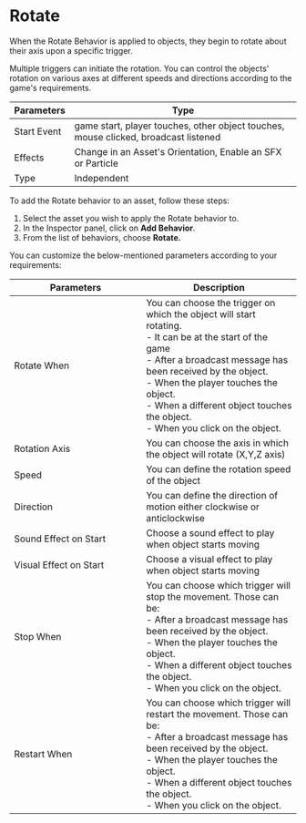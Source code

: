 # Rotate

When the Rotate Behavior is applied to objects, they begin to rotate about their axis upon a specific trigger.

Multiple triggers can initiate the rotation. You can control the objects' rotation on various axes at different speeds and directions according to the game's requirements.

| Parameters  | Type                                                                                |
| ----------- | ----------------------------------------------------------------------------------- |
| Start Event | game start, player touches, other object touches, mouse clicked, broadcast listened |
| Effects     | Change in an Asset's Orientation, Enable an SFX or Particle                         |
| Type        | Independent                                                                         |

To add the Rotate behavior to an asset, follow these steps:

1. Select the asset you wish to apply the Rotate behavior to.
2. In the Inspector panel, click on **Add Behavior**.
3. From the list of behaviors, choose **Rotate.**

You can customize the below-mentioned parameters according to your requirements:

<table><thead><tr><th width="216">Parameters</th><th>Description</th></tr></thead><tbody><tr><td>Rotate When</td><td>You can choose the trigger on which the object will start rotating.<br>- It can be at the start of the game<br>- After a broadcast message has been received by the object.<br>- When the player touches the object.<br>- When a different object touches the object.<br>- When you click on the object.<br></td></tr><tr><td>Rotation Axis</td><td>You can choose the axis in which the object will rotate (X,Y,Z axis)</td></tr><tr><td>Speed</td><td>You can define the rotation speed of the object</td></tr><tr><td>Direction</td><td>You can define the direction of motion either clockwise or anticlockwise</td></tr><tr><td>Sound Effect on Start</td><td>Choose a sound effect to play when object starts moving</td></tr><tr><td>Visual Effect on Start</td><td>Choose a visual effect to play when object starts moving</td></tr><tr><td>Stop When</td><td>You can choose which trigger will stop the movement. Those can be:<br>- After a broadcast message has been received by the object.<br>- When the player touches the object.<br>- When a different object touches the object.<br>- When you click on the object.</td></tr><tr><td>Restart When</td><td>You can choose which trigger will restart the movement. Those can be:<br>- After a broadcast message has been received by the object.<br>- When the player touches the object.<br>- When a different object touches the object.<br>- When you click on the object.</td></tr></tbody></table>
